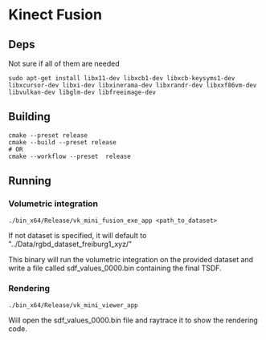 # Kinect Fusion

## Deps
Not sure if all of them are needed
```
sudo apt-get install libx11-dev libxcb1-dev libxcb-keysyms1-dev libxcursor-dev libxi-dev libxinerama-dev libxrandr-dev libxxf86vm-dev libvulkan-dev libglm-dev libfreeimage-dev
```

## Building
```
cmake --preset release
cmake --build --preset release
# OR
cmake --workflow --preset  release
```

## Running

### Volumetric integration
```
./bin_x64/Release/vk_mini_fusion_exe_app <path_to_dataset>
```
If not dataset is specified, it will default to "../Data/rgbd_dataset_freiburg1_xyz/"

This binary will run the volumetric integration on the provided dataset and write a file called sdf_values_0000.bin containing the final TSDF.

### Rendering

```
./bin_x64/Release/vk_mini_viewer_app
```

Will open the sdf_values_0000.bin file and raytrace it to show the rendering code.